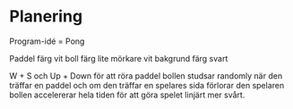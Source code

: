 # Planering

Program-idé = Pong

Paddel färg vit
boll färg lite mörkare vit
bakgrund färg svart

W + S och Up + Down för att röra paddel
bollen studsar randomly när den träffar en paddel och om den träffar en spelares sida förlorar den spelaren
bollen accelererar hela tiden för att göra spelet linjärt mer svårt.
